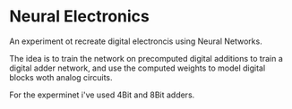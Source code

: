 # Neural Electronics

An experiment ot recreate digital electroncis using Neural Networks.

The idea is to train the network on precomputed digital additions to train a digital adder network, and use the computed weights to model digital blocks woth analog circuits.

For the experminet i've used 4Bit and 8Bit adders.